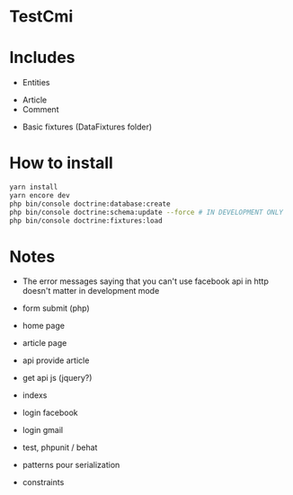 # TestCmi

# Includes 

* Entities
- Article
- Comment

* Basic fixtures (DataFixtures folder)

# How to install

```sh
yarn install
yarn encore dev
php bin/console doctrine:database:create
php bin/console doctrine:schema:update --force # IN DEVELOPMENT ONLY
php bin/console doctrine:fixtures:load
```

# Notes

* The error messages saying that you can't use facebook api in http doesn't matter in development mode

* form submit (php)
* home page
* article page
* api provide article
* get api js (jquery?)
* indexs
* login facebook
* login gmail
* test, phpunit / behat
* patterns pour serialization


* constraints
